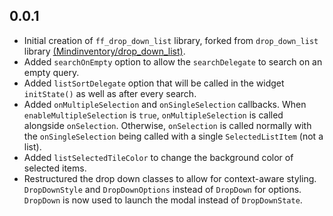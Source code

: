 ## 0.0.1

* Initial creation of `ff_drop_down_list` library, forked from `drop_down_list` library [(Mindinventory/drop_down_list)](https://github.com/Mindinventory/drop_down_list).
* Added `searchOnEmpty` option to allow the `searchDelegate` to search on an empty query.
* Added `listSortDelegate` option that will be called in the widget `initState()` as well as after every search.
* Added `onMultipleSelection` and `onSingleSelection` callbacks. When `enableMultipleSelection` is `true`, `onMultipleSelection` is called alongside `onSelection`. Otherwise, `onSelection` is called normally with the `onSingleSelection` being called with a single `SelectedListItem` (not a list).
* Added `listSelectedTileColor` to change the background color of selected items.
* Restructured the drop down classes to allow for context-aware styling. `DropDownStyle` and `DropDownOptions` instead of `DropDown` for options. `DropDown` is now used to launch the modal instead of `DropDownState`.
